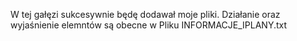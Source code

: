W tej gałęzi sukcesywnie będę dodawał moje pliki. Działanie oraz wyjaśnienie elemntów  są obecne w Pliku INFORMACJE_IPLANY.txt
